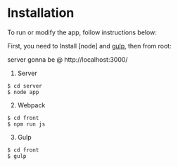 # Installation
To run or modify the app, follow instructions below:

First, you need to Install [node] and [gulp], then from root:

server gonna be @ http://localhost:3000/

1. Server
```
$ cd server
$ node app
```
2. Webpack
```
$ cd front 
$ npm run js
```
3. Gulp
```
$ cd front
$ gulp
```

[NodeJS]:https://nodejs.org/download/
[Gulp]:https://github.com/gulpjs/gulp/blob/master/docs/getting-started.md

